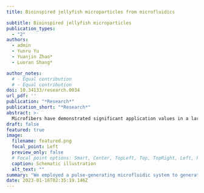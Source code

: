 ```yaml
---
title: Bioinspired jellyfish microparticles from microfluidics

subtitle: Bioinspired jellyfish microparticles
publication_types:
  - "2"
authors:
  - admin
  - Yunru Yu
  - Yuanjin Zhao*
  - Luoran Shang*

author_notes:
  # - Equal contribution
  # - Equal contribution
doi: 10.34133/research.0034
url_pdf: ''
publication: "*Research*"
publication_short: "*Research*"
abstract: >-
  Microfibers have demonstrated significant application values in a large number of areas. Current efforts focus on developing new technologies toprepare microfibers with controllable morphological and structural features to enhance their functions. Here, a piezoelectric microfluidic platform ispresented for consecutive spinning of functional microfibers with programmable spindle-knots. In this platform, a jet of a pregel-solution flowing in thechannel can be subjected to a programmable piezoelectric signal and vibrates synchronously. Following a rapid polymerization of the wavy jet, microfiberswith corresponding morphologies can be generated, including uniform, gradient, and symmetrical knots. Such a unique knot structure contributes to awater-collection mechanism. Thus, it has been observed that microfibers with programmed knots enable even more flexible droplet handling and activewater transport. In addition, by constructing higher-order knot fiber networks, practical applications including spray reaction, lab-on-a-chip vapor detection,etc., can also be demonstrated. it is believed that this platform opens a new avenue for fiber spinning, and the programmable microfibers would be highlyapplicable in chemical, biomedical, and environmental areas.
draft: false
featured: true
image:
  filename: featured.png
  focal_point: Left
  preview_only: false
  # Focal point options: Smart, Center, TopLeft, Top, TopRight, Left, Right, BottomLeft, Bottom, BottomRight
  caption: Schematic illustration
  alt_text: ""
summary: "We employed a pulse-generating microfluidic system to generate complex flow configurations and fabricate jellyfish-like microparticles. "
date: 2023-01-16T02:35:19.146Z
---
```

